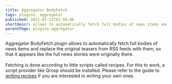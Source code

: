 ```yaml
---
title: Aggregator BodyFetch
tags: plugins, aggregator
published: 2011-07-12T01:56:46
shortdescr: allows to automatically fetch full bodies of news items and replace the original teasers from RSS feeds with them, so that it appears like the full news stories were originally there
parentPage: plugins-aggregator
---
```


Aggregator BodyFetch plugin allows to automatically fetch full bodies of
news items and replace the original teasers from RSS feeds with them, so
that it appears like the full news stories were originally there.\
\
Fetching is done according to little scripts called recipes. For this to
work, a script provider like Qrosp should be installed. Please refer to
the guide to [writing
recipes](/development-aggregator-writing-recipes-for-bodyfetch) if you
are interested in writing your own ones.
